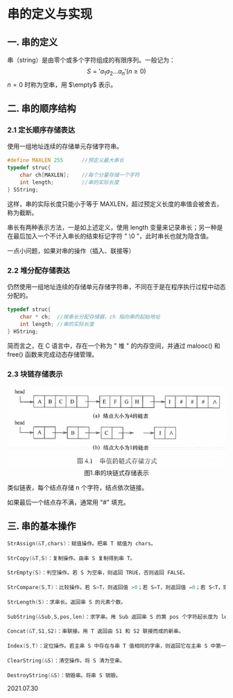 # 串的定义与实现

## 一. 串的定义

串（string）是由零个或多个字符组成的有限序列。一般记为：
$$
S='a_1a_2...a_n'(n\geq 0)
$$
$n=0$​​ 时称为空串，用 $\empty$​​ 表示。

## 二. 串的顺序结构

### 2.1 定长顺序存储表达

使用一组地址连续的存储单元存储字符串。

~~~C
#define MAXLEN 255		//预定义最大串长
typedef struc{
    char ch[MAXLEN];	//每个分量存储一个字符
    int length;			//串的实际长度
} SString;
~~~

这样，串的实际长度只能小于等于 MAXLEN，超过预定义长度的串值会被舍去，称为截断。

串长有两种表示方法，一是如上述定义，使用 length 变量来记录串长；另一种是在最后加入一个不计入串长的结束标记字符 " \0 "，此时串长也就为隐含值。

一点小问题，如果对串的操作（插入、联接等）

### 2.2 堆分配存储表达

仍然使用一组地址连续的存储单元存储字符串，不同在于是在程序执行过程中动态分配的。

~~~c
typedef struc{
    char * ch;	//按串长分配存储器，ch 指向串的起始地址
    int length;	//串的实际长度
} HString;
~~~

简而言之，在 C 语言中，存在一个称为 " 堆 " 的内存空间，并通过 malooc() 和 free() 函数来完成动态存储管理。

### 2.3 块链存储表示

<img src="数据结构401-1.png" alt="数据结构401-1" style="zoom:80%;" />

<center>图1.串的块链式存储表示</center>

类似链表，每个结点存储 n 个字符，结点依次链接。

如果最后一个结点存不满，通常用 "#" 填充。

## 三. 串的基本操作

~~~c
StrAssign(&T,chars)：赋值操作。把串 T 赋值为 chars。

StrCopy(&T,S)：复制操作。由串 S 复制得到串 T。

StrEmpty(S)：判空操作。若 S 为空串，则返回 TRUE，否则返回 FALSE。

StrCompare(S,T)：比较操作。若 S>T，则返回值 >0；若 S=T，则返回值 =0；若 S<T，则返回值 <0。

StrLength(S)：求串长。返回串 S 的元素个数。

SubString(&Sub,S,pos,len)：求字串。用 Sub 返回串 S 的第 pos 个字符起长度为 len 的字串。

Concat(&T,S1,S2)：串联接。用 T 返回由 S1 和 S2 联接而成的新串。

Index(S,T)：定位操作。若主串 S 中存在与串 T 值相同的字串，则返回它在主串 S 中第一次出现的位置；否则函数值为 0。

ClearString(&S)：清空操作。将 S 清为空串。

DestroyString(&S)：销毁串。将串 S 销毁。
~~~

2021.07.30
